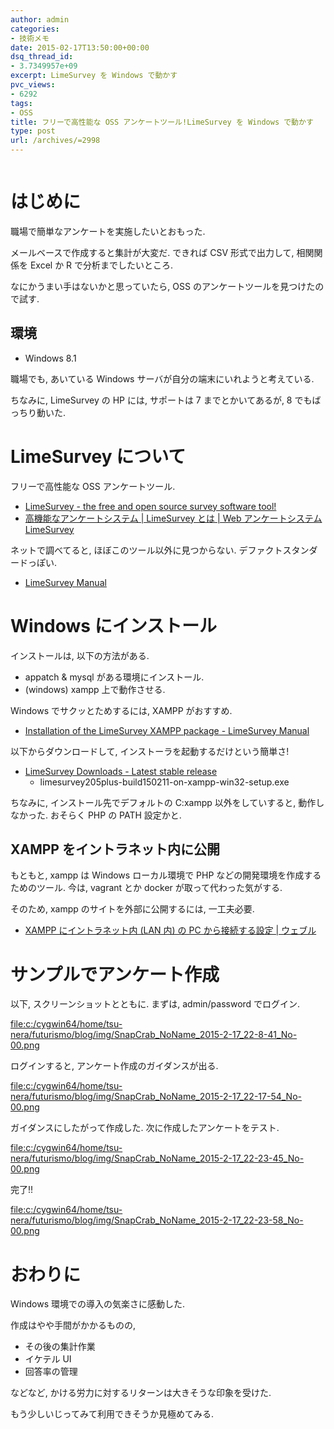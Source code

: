 ```yaml
---
author: admin
categories:
- 技術メモ
date: 2015-02-17T13:50:00+00:00
dsq_thread_id:
- 3.7349957e+09
excerpt: LimeSurvey を Windows で動かす
pvc_views:
- 6292
tags:
- OSS
title: フリーで高性能な OSS アンケートツール!LimeSurvey を Windows で動かす
type: post
url: /archives/=2998
---
```


<img alt="" src="https://futurismo.biz/wp-content/uploads/Windows_7_Vertical_Logo_Web.jpg"/>

はじめに
========

職場で簡単なアンケートを実施したいとおもった.

メールベースで作成すると集計が大変だ. できれば CSV 形式で出力して,
相関関係を Excel か R で分析までしたいところ.

なにかうまい手はないかと思っていたら, OSS
のアンケートツールを見つけたので試す.

環境
----

-   Windows 8.1

職場でも, あいている Windows サーバが自分の端末にいれようと考えている.

ちなみに, LimeSurvey の HP には, サポートは 7 までとかいてあるが, 8
でもばっちり動いた.

LimeSurvey について
===================

フリーで高性能な OSS アンケートツール.

-   [LimeSurvey - the free and open source survey software
    tool!](https://www.limesurvey.org/en/)
-   [高機能なアンケートシステム | LimeSurvey とは | Web
    アンケートシステム
    LimeSurvey](http://www.d-ip.jp/limesurvey/ls/ls1/)

ネットで調べてると, ほぼこのツール以外に見つからない.
デファクトスタンダードっぽい.

-   [LimeSurvey Manual](https://manual.limesurvey.org/LimeSurvey_Manual)

Windows にインストール
======================

インストールは, 以下の方法がある.

-   appatch & mysql がある環境にインストール.
-   (windows) xampp 上で動作させる.

Windows でサクッとためするには, XAMPP がおすすめ.

-   [Installation of the LimeSurvey XAMPP package - LimeSurvey
    Manual](https://manual.limesurvey.org/Installation_of_the_LimeSurvey_XAMPP_package)

以下からダウンロードして, インストーラを起動するだけという簡単さ!

-   [LimeSurvey Downloads - Latest stable
    release](https://www.limesurvey.org/en/stable-release)
    -   limesurvey205plus-build150211-on-xampp-win32-setup.exe

ちなみに, インストール先でデフォルトの C:xampp 以外をしていすると,
動作しなかった. おそらく PHP の PATH 設定かと.

XAMPP をイントラネット内に公開
------------------------------

もともと, xampp は Windows ローカル環境で PHP などの開発環境を作成する
ためのツール. 今は, vagrant とか docker が取って代わった気がする.

そのため, xampp のサイトを外部に公開するには, 一工夫必要.

-   [XAMPP にイントラネット内 (LAN 内) の PC から接続する設定 |
    ウェブル](http://weble.org/2009/11/28/xampp-intranet)

サンプルでアンケート作成
========================

以下, スクリーンショットとともに. まずは, admin/password でログイン.

[file:c:/cygwin64/home/tsu-nera/futurismo/blog/img/SnapCrab\_NoName\_2015-2-17\_22-8-41\_No-00.png](c:/cygwin64/home/tsu-nera/futurismo/blog/img/SnapCrab_NoName_2015-2-17_22-8-41_No-00.png)

ログインすると, アンケート作成のガイダンスが出る.

[file:c:/cygwin64/home/tsu-nera/futurismo/blog/img/SnapCrab\_NoName\_2015-2-17\_22-17-54\_No-00.png](c:/cygwin64/home/tsu-nera/futurismo/blog/img/SnapCrab_NoName_2015-2-17_22-17-54_No-00.png)

ガイダンスにしたがって作成した. 次に作成したアンケートをテスト.

[file:c:/cygwin64/home/tsu-nera/futurismo/blog/img/SnapCrab\_NoName\_2015-2-17\_22-23-45\_No-00.png](c:/cygwin64/home/tsu-nera/futurismo/blog/img/SnapCrab_NoName_2015-2-17_22-23-45_No-00.png)

完了!!

[file:c:/cygwin64/home/tsu-nera/futurismo/blog/img/SnapCrab\_NoName\_2015-2-17\_22-23-58\_No-00.png](c:/cygwin64/home/tsu-nera/futurismo/blog/img/SnapCrab_NoName_2015-2-17_22-23-58_No-00.png)

おわりに
========

Windows 環境での導入の気楽さに感動した.

作成はやや手間がかかるものの,

-   その後の集計作業
-   イケテル UI
-   回答率の管理

などなど, かける労力に対するリターンは大きそうな印象を受けた.

もう少しいじってみて利用できそうか見極めてみる.

